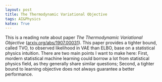 ```yaml
---
layout: post
title: The Thermodynamic Variational Objective
tags: AI&Physics 
katex: True
---
```

This is a reading note about paper *The Thermodynamic Variational Objective* ([arxiv.org/abs/1907.00031](https://arxiv.org/abs/1907.00031)). This paper provides a tighter bound, called TVO, to observed likelihood in VAE than ELBO, base on a statistical physics intuition. There are two main points I want to make here: First, mordern statistical machine learning could borrow a lot from statistical physics field, as they generally share similar questions; Second, a tighter bound to learning objective does not always guarantee a better performance. 
<!--more-->